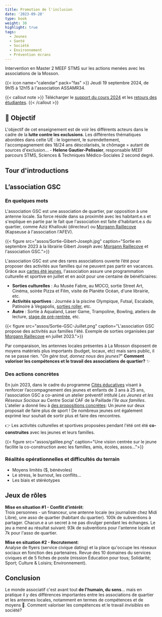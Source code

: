 ```yaml
---
title: Promotion de l'inclusion
date: '2023-09-28'
type: book
weight: 30
highlight: true
tags:
  - Jeunes
  - Santé
  - Société
  - Environnement
  - Prévention écrans
---
```


Intervention en Master 2 MEEF STMS sur les actions menées avec les associations de la Mosson.

<!--more-->

{{< icon name="calendar" pack="fas" >}} Jeudi 19 septembre 2024, de 9h15 à 12h15 à l'association ASSAMR34.

{{< callout note >}}
Télécharger le <a href="https://www.mathsetmaryam.fr/u/M2-MEEF-lutte-contre-les-exclusions.pdf">support du cours 2024</a> et les <a href="https://www.mathsetmaryam.fr/u/M2-MEEF-lutte-contre-les-exclusions.png">retours des étudiantes</a>.
{{< /callout >}}

## 🎯 Objectif

L'objectif de cet enseignement est de voir les différents acteurs dans le cadre de la <b>lutte contre les exclusions</b>. Les différentes thématiques abordées dans cette UE : le logement, le surendettement, l'accompagnement des 18/24 ans déscolarisés, le chômage = autant de sources d'exclusion…  - <b>Helene Gautier-Pelissier</b>, responsable MEEF parcours STMS, Sciences & Techniques Médico-Sociales 2 second degré.

## Tour d'introductions

## L’association GSC

### En quelques mots

L'association GSC est une association de quartier, par opposition à une antenne locale. Sa force réside dans sa proximité avec les habitant.e.s et s'explique en partie par le fait que l'association est faite d'habitant.e.s du quartier, comme Aziz Khallouki (directeur) ou [Morgann Raillecove](https://www.mathsetmaryam.fr/author/morgann-raillecove/) (Kapseuse à l'association l'AFEV).

{{< figure src="assos/Sortie-Gibert-Joseph.jpg" caption="Sortie en septembre 2023 à la librairie Gibert Joseph avec [Morgann Raillecove](https://www.mathsetmaryam.fr/author/morgann-raillecove/) et l'association GSC.">}}

L'association GSC est une des rares associations ouverte l’été pour proposer des activités aux familles qui ne peuvent pas partir en vacances. Grâce aux [cartes été jeunes](https://www.montpellier.fr/1830-carte-ete-jeunes.htm), l'association assure une programmation culturelle et sportive en juillet et en août pour une centaine de bénéficiaires: 
- <b>Sorties culturelles</b> : Au Musée Fabre, au MOCO, sortie Street Art, Cinéma, soirée Pizza et Film, visite de Planète Océan, d'une librairie, etc.
- <b>Activités sportives</b> : Journée à la piscine Olympique, Futsal, Escalade, Patinoire à Vegapolis, [sorties roller](https://www.mathsetmaryam.fr/c/roller/), etc.
- <b>Autre</b> : Sortie à Aqualand, Laser Game, Trampoline, Bowling, ateliers de lecture, [stage de pré-rentrée](https://www.mathsetmaryam.fr/asso/soutien-scolaire-montpellier/), etc.

{{< figure src="assos/Sortie-GSC-Juillet.png" caption="L'association GSC propose des activités aux familles l'été. Exemple de sorties organisées par [Morgann Raillecove](https://www.mathsetmaryam.fr/author/morgann-raillecove/) en juillet 2023.">}}

Par comparaison, les antennes locales présentes à La Mosson disposent de moyens matériels plus importants (budget, locaux, etc) mais sans public, il ne se passe rien. "<i>On gère tout, donnez nous des jeunes?</i>" <b>Comment valoriser les compétences et le travail des associations de quartier?</b> ✨

### Des actions concrètes

En juin 2023, dans le cadre du programme [Cités éducatives](https://agence-cohesion-territoires.gouv.fr/cites-educatives-76) visant à renforcer l’accompagnement des jeunes et enfants de 3 ans à 25 ans, l'association GSC a co-animé un atelier préventif intitulé <i>Les Jeunes et les Réseaux Sociaux</i> au Centre Social CAF de la Paillade <i>l’île aux familles</i>. L'atelier a donné lieu à [des propositions concrètes](https://www.mathsetmaryam.fr/u/Temoignages-reseaux-sociaux-Montpellier-juin-2023.pdf): Un jeune sur deux proposait de faire plus de sport ! De nombreux jeunes ont également exprimé leur souhait de sortir plus et faire des rencontres.

👉 Les activités culturelles et sportives proposées pendant l'été ont été <b>co-construites</b> avec les jeunes et leurs familles.

{{< figure src="assos/galilee.png" caption="Une vision centrée sur le jeune facilite la co-construction avec les familles, amis, écoles, assos...">}}

### Réalités opérationnelles et difficultés du terrain

- Moyens limités ($, bénévoles)
- Le stress, le burnout, les conflits…
- Les biais et stéréotypes

## Jeux de rôles

<b>Mise en situation #1 - Conflit d’intérêt</b>: <br>
Trois personnes - un financeur, une antenne locale (ex journaliste chez Midi Libre), une asso de quartier (habitant du quartier). 100k de subventions à partager.
Chacun.e a un secret à ne pas divulger pendant les échanges. Le jeu a mené au résultat suivant: 93k de subventions pour l'antenne locale et 7k pour l'asso de quartier.

<b>Mise en situation #2 - Recrutement</b>: <br>
Analyse de flyers (service civique dating) et la place qu'occupe les réseaux sociaux en fonction des partenaires. Revue des 10 domaines du services civiques et de 5 fiches de poste (mission Éducation pour tous; Solidarité; Sport; Culture & Loisirs; Environnement).

## Conclusion
Le monde associatif c'est avant tout <b>de l'humain, du sens</b>... mais en pratique il y des différences importantes entre les associations de quartier et les antennes locales, notamment en termes de compétences et de moyens 🍰. Comment valoriser les compétences et le travail <i>invisibles</i> en société?